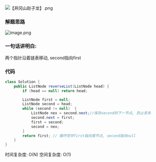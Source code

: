 ![【井冈山赵子龙】.png](https://pic.leetcode-cn.com/1645188861-Vihkiy-%E3%80%90%E4%BA%95%E5%86%88%E5%B1%B1%E8%B5%B5%E5%AD%90%E9%BE%99%E3%80%91.png)

### 解题思路
![image.png](https://pic.leetcode-cn.com/1645189031-XVLIaM-image.png)

### 一句话讲明白:
 两个指针沿着链表移动, second指向first
### 代码

```java
class Solution {
    public ListNode reverseList(ListNode head) {
        if (head == null) return head;

        ListNode first = null;
        ListNode second = head;
        while (second != null)  {
            ListNode nex = second.next;//保存second的下一节点, 防止丢失
            second.next = first; 
            first = second;
            second = nex;
        }
        return first; // 循环完毕first指向尾节点, second指向null
    }
}
```
时间复杂度: O(N)
空间复杂度: O(1)